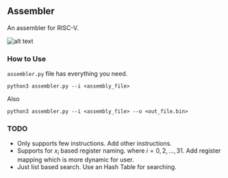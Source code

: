 ## Assembler
An assembler for RISC-V. 

![alt text](https://github.com/lilanka/kythera/tree/main/assembler/img/ss.png?raw=true)

### How to Use
```assembler.py``` file has everything you need.
```python3
python3 assembler.py --i <assembly_file>  
```
Also
```python3
python3 assembler.py --i <assembly_file> --o <out_file.bin>
```

### TODO
* Only supports few instructions. Add other instructions.
* Supports for $x_i$ based register naming. where $i = 0, 2, ..., 31$. Add register mapping which is more dynamic for user.  
* Just list based search. Use an Hash Table for searching. 
